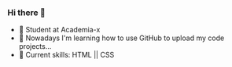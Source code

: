 ### Hi there 👋

- 🌱 Student at Academia-x
- :dart: Nowadays I'm learning how to use GitHub 
         to upload my code projects...
- 💠 Current skills:
         HTML || CSS
